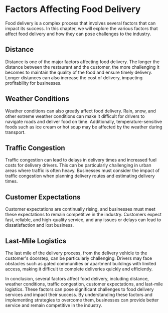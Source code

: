 Factors Affecting Food Delivery
=======================================================================

Food delivery is a complex process that involves several factors that can impact its success. In this chapter, we will explore the various factors that affect food delivery and how they can pose challenges to the industry.

Distance
--------

Distance is one of the major factors affecting food delivery. The longer the distance between the restaurant and the customer, the more challenging it becomes to maintain the quality of the food and ensure timely delivery. Longer distances can also increase the cost of delivery, impacting profitability for businesses.

Weather Conditions
------------------

Weather conditions can also greatly affect food delivery. Rain, snow, and other extreme weather conditions can make it difficult for drivers to navigate roads and deliver food on time. Additionally, temperature-sensitive foods such as ice cream or hot soup may be affected by the weather during transport.

Traffic Congestion
------------------

Traffic congestion can lead to delays in delivery times and increased fuel costs for delivery drivers. This can be particularly challenging in urban areas where traffic is often heavy. Businesses must consider the impact of traffic congestion when planning delivery routes and estimating delivery times.

Customer Expectations
---------------------

Customer expectations are continually rising, and businesses must meet these expectations to remain competitive in the industry. Customers expect fast, reliable, and high-quality service, and any issues or delays can lead to dissatisfaction and lost business.

Last-Mile Logistics
-------------------

The last mile of the delivery process, from the delivery vehicle to the customer's doorstep, can be particularly challenging. Drivers may face obstacles such as gated communities or apartment buildings with limited access, making it difficult to complete deliveries quickly and efficiently.

In conclusion, several factors affect food delivery, including distance, weather conditions, traffic congestion, customer expectations, and last-mile logistics. These factors can pose significant challenges to food delivery services and impact their success. By understanding these factors and implementing strategies to overcome them, businesses can provide better service and remain competitive in the industry.
